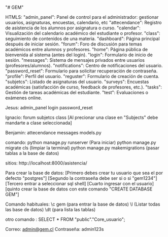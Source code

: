"# GEM" 

HTMLS:
"admin_panel": Panel de control para el administrador: gestionar usuarios, asignaturas, encuestas, calendario, etc
"attecendance": Registro de asistencia de los alumnos por asignatura o curso.
"calendar": Visualización del calendario académico del estudiante o profesor.
"class": seguimiento de contenidos de una materia.
"dashboard": Página principal después de iniciar sesión.
"forum": Foro de discusión para temas académicos entre alumnos y profesores.
"home": Página pública de bienvenida al sistema (antes del login).
"login": Formulario de inicio de sesión.
"messages": Sistema de mensajes privados entre usuarios (profesores/alumnos).
"notifications": Centro de notificaciones del usuario.
"password_reset": Formulario para solicitar recuperación de contraseña.
"profile": Perfil del usuario.
"reguster": Formulario de creación de cuenta.
"subjetcs": Listado de asignaturas del usuario.
"surveys": Encuestas académicas (satisfacción de curso, feedback de profesores, etc.).
"tasks": Gestión de tareas académicas del estudiante.
"test": Evaluaciones o exámenes online.


Jesus:
admin_panel
login
password_reset

Ignacio:
forum
subjetcs
class
[Al precionar una clase en "Subjects" debe mandarte a clase seleccionada]

Benjamin:
attecendance
messages
models.py


comando:
python manage.py runserver (Para iniciar)
python manage.py migrate
cls (limpiar la terminal)
python manage.py makemigrations (pasar tablas a la base de datos)


sitios:
http://localhost:8000/asistencia/

Para crear la base de datos:
[Primero debes crear tu usuario que sea el por defecto "postgres"]
[Segundo la contraseña debe ser si o si "gem1234"]
[Tercero entrar a seleccionar sql shell]
[Cuarto ingresar con el usuario]
[quinto crear la base de datos con este comando "CREATE DATABASE GEM"]

Comando habituales:
\c gem (para entrar la base de datos)
\l (Listar todas las base de datos)
\dt (para lista las tablas)

otro comando : 
SELECT * FROM "public"."Core_usuario";


Correo: admin@gem.cl
Contraseña: admin123s